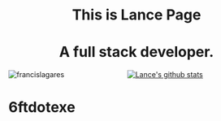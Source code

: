 <div align="center">
  
# This is Lance Page

# A full stack developer.

<a>
<img align="left" src="https://github-readme-stats.vercel.app/api/top-langs/?username=6ftdotexe&theme=dark&hide=html,dockerfile" alt="francislagares" />
</a>

[![Lance's github stats](https://github-readme-stats.vercel.app/api?username=6ftdotexe&show_icons=true&theme=radical)](https://github.com/anuraghazra/github-readme-stats)

</div>


# 6ftdotexe
